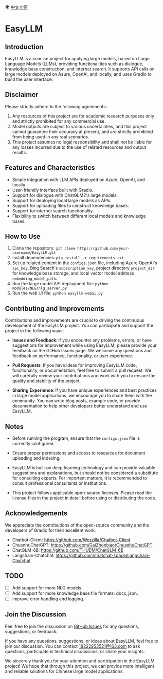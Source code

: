 🌍 [中文介绍](README_zh.md)

# EasyLLM

## Introduction
EasyLLM is a concise project for applying large models, based on Large Language Models (LLMs), providing functionalities such as dialogue, knowledge base construction, and internet search. It supports API calls on large models deployed on Azure, OpenAI, and locally, and uses Gradio to build the user interface.

## Disclaimer
Please strictly adhere to the following agreements:

1. Any resources of this project are for academic research purposes only and strictly prohibited for any commercial use.
2. Model outputs are subject to various uncertainties, and this project cannot guarantee their accuracy at present, and are strictly prohibited from being used in any real scenarios.
3. This project assumes no legal responsibility and shall not be liable for any losses incurred due to the use of related resources and output results.

## Features and Characteristics
- Simple integration with LLM APIs deployed on Azure, OpenAI, and locally.
- User-friendly interface built with Gradio.
- Support for dialogue with ChatGLM2's large models.
- Support for deploying local large models as APIs.
- Support for uploading files to construct knowledge bases.
- Support for internet search functionality.
- Flexibility to switch between different local models and knowledge bases.

## How to Use
1. Clone the repository: `git clone https://github.com/your-username/EasyLLM.git`
2. Install dependencies: `pip install -r requirements.txt`
3. Set up related content in the `configs.json` file, including Azure OpenAI's `api_key`, Bing Search's `subscription_key`, project directory `project_dir` for knowledge base storage, and local vector model address `embedding_model_path`.
4. Run the large model API deployment file: `python modules/NLG/nlg_server.py`
5. Run the web UI file: `python easyllm-webui.py`

## Contributing and Improvements
Contributions and improvements are crucial to driving the continuous development of the EasyLLM project. You can participate and support the project in the following ways:

- **Issues and Feedback**: If you encounter any problems, errors, or have suggestions for improvement while using EasyLLM, please provide your feedback on the GitHub Issues page. We welcome any questions and feedback on performance, functionality, or user experience.

- **Pull Requests**: If you have ideas for improving EasyLLM code, functionality, or documentation, feel free to submit a pull request. We will carefully review your contributions and work with you to ensure the quality and stability of the project.

- **Sharing Experience**: If you have unique experiences and best practices in large model applications, we encourage you to share them with the community. You can write blog posts, example code, or provide documentation to help other developers better understand and use EasyLLM.

## Notes
- Before running the program, ensure that the `configs.json` file is correctly configured.
  
- Ensure proper permissions and access to resources for document uploading and indexing.
  
- EasyLLM is built on deep learning technology and can provide valuable suggestions and explanations, but should not be considered a substitute for consulting experts. For important matters, it is recommended to consult professional consultants or institutions.

- This project follows applicable open-source licenses. Please read the license files in the project in detail before using or distributing the code.

## Acknowledgements
We appreciate the contributions of the open-source community and the developers of Gradio for their excellent work.
- Chatbot-Client: https://github.com/Wozzilla/Chatbot-Client
- ChuanhuChatGPT: https://github.com/GaiZhenbiao/ChuanhuChatGPT
- ChatGLM-6B: https://github.com/THUDM/ChatGLM-6B
- Langchain-Chatchat: https://github.com/chatchat-space/Langchain-Chatchat

## TODO
- [ ] Add support for more NLG models.
- [ ] Add support for more knowledge base file formats: docx, json.
- [ ] Improve error handling and logging.

## Join the Discussion
Feel free to join the discussion on [GitHub Issues](https://github.com/AIchenkai/EasyLLM/issues) for any questions, suggestions, or feedback.

If you have any questions, suggestions, or ideas about EasyLLM, feel free to join our discussion. You can contact 18222953521@163.com to ask questions, participate in technical discussions, or share your insights.

We sincerely thank you for your attention and participation in the EasyLLM project! We hope that through this project, we can provide more intelligent and reliable solutions for Chinese large model applications.
